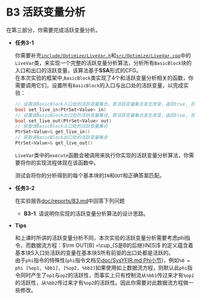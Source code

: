 # B3 活跃变量分析

在第三部分，你需要完成活跃变量分析。

- **任务3-1**

  你需要补充[`include/Optimize/LiveVar.h`](include/Optimize/LiveVar.h)和[`src/Optimize/LiveVar.cpp`](src/Optimize/LiveVar.cpp)中的`LiveVar`类，来实现一个完整的活跃变量分析算法，分析所有`BasicBlock`块的入口和出口的活跃变量，该算法基于**SSA**形式的CFG。  
  在本次实验的框架中,`BasicBlock`类实现了4个和活跃变量分析相关的函数，你需要调用它们，设置所有`BasicBlock`的入口与出口处的活跃变量，以完成实验：  

  ```cpp
  // 设置该BasicBlock入口处的活跃变量集合。若活跃变量集合发生改变，返回true, 否则返回false。
  bool set_live_in(PtrSet<Value> in)
  // 设置该BasicBlock出口处的活跃变量集合。若活跃变量集合发生改变，返回true, 否则返回false。
  bool set_live_out(PtrSet<Value> out)
  // 获取该BasicBlock入口处的活跃变量集合
  PtrSet<Value>& get_live_in()
  // 获取该BasicBlock出口处的活跃变量集合
  PtrSet<Value>& get_live_out()
  ```

  `LiveVar`类中的`execute`函数会被调用来执行你实现的活跃变量分析算法，你需要将你的实现流程体现在该函数中。

  测试会将你的分析得到的每个基本块的`IN`和`OUT`和正确答案匹配。  

- **任务3-2**

  在实验报告[doc/reports/B3.md](doc/reports/B3.md)中回答下列问题

  - **B3-1**. 请说明你实现的活跃变量分析算法的设计思路。

- **Tips**

  和上课时所讲的活跃变量分析不同，本次实验的活跃变量分析需要考虑phi指令，而数据流方程：$\rm OUT[B] =\cup_{S是B的后继}IN[S]$ 的定义蕴含着基本块S入口处活跃的变量在基本块S所有前驱的出口处都是活跃的。  
  由于`phi`指令的特殊性(`phi`指令文档见[doc/SysYFIR.md Phi小节](doc/SysYFIR.md#phi))，例如`%0 = phi [%op1, %bb1], [%op2, %bb2]`如果使用如上数据流方程，则默认此`phi`指令同时产生了`op1`与`op2`的活跃性，而事实上只有控制流从`%bb1`传过来才有`%op1`的活跃性，从`%bb2`传过来才有`%op2`的活跃性。因此你需要对此数据流方程做一些修改。



